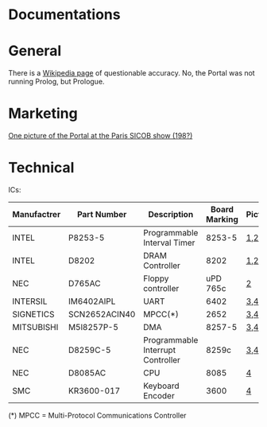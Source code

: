 Documentations
==============

# General

There is a [Wikipedia page](https://en.wikipedia.org/wiki/Portal_(computer)) of questionable accuracy. No, the Portal was not running Prolog, but Prologue.

# Marketing

[One picture of the Portal at the Paris SICOB show (198?)](portal_au_sicob.pdf)

# Technical

ICs:

Manufactrer | Part Number | Description | Board Marking | Pictures | Documentation
----------- | ----------- | ----------- | ------------- | -------- | -------------
INTEL | P8253-5 | Programmable Interval Timer | 8253-5 | [1](../images/motherboard_1.jpg),[2](../images/motherboard_2.jpg)
INTEL | D8202 | DRAM Controller | 8202 | [1](../images/motherboard_1.jpg),[2](../images/motherboard_2.jpg) | [Datasheet](https://archive.org/details/intel-8202-datasheet)
NEC | D765AC | Floppy controller | uPD 765c | [2](../images/motherboard_2.jpg)
INTERSIL | IM6402AIPL | UART | 6402 | [3](../images/motherboard_3.jpg),[4](../images/motherboard_4.jpg)
SIGNETICS | SCN2652ACIN40 |MPCC(*) | 2652 | [3](../images/motherboard_3.jpg),[4](../images/motherboard_4.jpg) | [Datasheet](364-22200-0-SCN2652.pdf)
MITSUBISHI | M5l8257P-5 | DMA | 8257-5 | [3](../images/motherboard_3.jpg),[4](../images/motherboard_4.jpg)
NEC | D8259C-5 | Programmable Interrupt Controller | 8259c | [3](../images/motherboard_3.jpg),[4](../images/motherboard_4.jpg)
NEC | D8085AC | CPU | 8085 | [4](../images/motherboard_4.jpg)
SMC | KR3600-017 | Keyboard Encoder | 3600 | [4](../images/motherboard_4.jpg) | [Datasheet](SMC%20KR3600-XX,ST,STD,PRO%20specifications.pdf)

(*)  MPCC = Multi-Protocol Communications Controller
